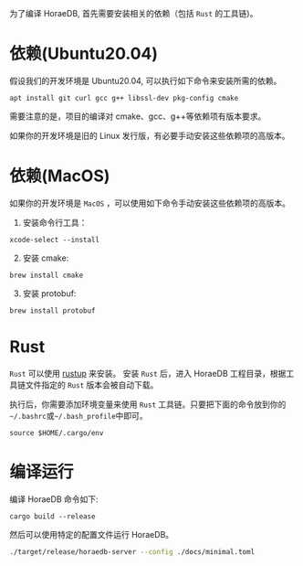 为了编译 HoraeDB, 首先需要安装相关的依赖（包括 `Rust` 的工具链)。

# 依赖(Ubuntu20.04)

假设我们的开发环境是 Ubuntu20.04, 可以执行如下命令来安装所需的依赖。

```shell
apt install git curl gcc g++ libssl-dev pkg-config cmake
```

需要注意的是，项目的编译对 cmake、gcc、g++等依赖项有版本要求。

如果你的开发环境是旧的 Linux 发行版，有必要手动安装这些依赖项的高版本。

# 依赖(MacOS)

如果你的开发环境是 `MacOS` ，可以使用如下命令手动安装这些依赖项的高版本。

1. 安装命令行工具：

```shell
xcode-select --install
```

2. 安装 cmake:

```shell
brew install cmake
```

3. 安装 protobuf:

```shell
brew install protobuf
```

# Rust

`Rust` 可以使用 [rustup](https://rustup.rs/) 来安装。
安装 `Rust` 后，进入 HoraeDB 工程目录，根据工具链文件指定的 `Rust` 版本会被自动下载。

执行后，你需要添加环境变量来使用 `Rust` 工具链。只要把下面的命令放到你的`~/.bashrc`或`~/.bash_profile`中即可。

```shell
source $HOME/.cargo/env
```

# 编译运行

编译 HoraeDB 命令如下:

```
cargo build --release
```

然后可以使用特定的配置文件运行 HoraeDB。

```bash
./target/release/horaedb-server --config ./docs/minimal.toml
```
